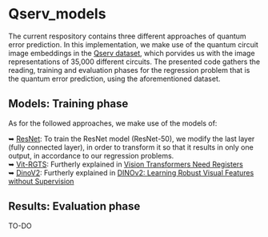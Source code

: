 # Qserv_models

The current respository contains three different approaches of quantum error prediction. In this implementation, we make use of the quantum circuit image embeddings in the [Qserv dataset](https://github.com/Jongarde/Qserv_dataset), which porvides us with the image representations of 35,000 different circuits. The presented code gathers the reading, training and evaluation phases for the regression problem that is the quantum error prediction, using the aforementioned dataset.

## Models: Training phase

As for the followed approaches, we make use of the models of:

➥ [ResNet](https://github.com/pytorch/vision/blob/main/torchvision/models/resnet.py): To train the ResNet model (ResNet-50), we modify the last layer (fully connected layer), in order to transform it so that it results in only one output, in accordance to our regression problems.  
➥ [Vit-RGTS](https://github.com/kyegomez/Vit-RGTS): Furtherly explained in [Vision Transformers Need Registers](https://arxiv.org/abs/2309.16588)  
➥ [DinoV2](https://github.com/facebookresearch/dinov2): Furtherly explained in [DINOv2: Learning Robust Visual Features without Supervision](https://arxiv.org/abs/2304.07193)

## Results: Evaluation phase

TO-DO
